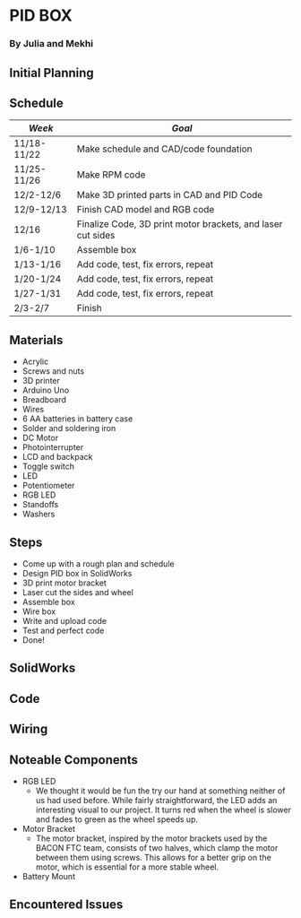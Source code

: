 # PID BOX
### By Julia and Mekhi

<General description of box with photos>
  
## Initial Planning
  
## Schedule
  

|   _Week_   |   _Goal_   |
|------------|------------|
| 11/18-11/22| Make schedule and CAD/code foundation |
| 11/25-11/26 | Make RPM code |
| 12/2-12/6 | Make 3D printed parts in CAD and PID Code|
| 12/9-12/13 | Finish CAD model and RGB code |
| 12/16 | Finalize Code, 3D print motor brackets, and laser cut sides |
| 1/6-1/10 | Assemble box |
| 1/13-1/16 | Add code, test, fix errors, repeat |
| 1/20-1/24 | Add code, test, fix errors, repeat |
| 1/27-1/31 | Add code, test, fix errors, repeat |
| 2/3-2/7 | Finish |

## Materials

* Acrylic
* Screws and nuts
* 3D printer
* Arduino Uno
* Breadboard
* Wires
* 6 AA batteries in battery case
* Solder and soldering iron
* DC Motor
* Photointerrupter
* LCD and backpack
* Toggle switch
* LED
* Potentiometer
* RGB LED
* Standoffs
* Washers


## Steps

* Come up with a rough plan and schedule 
* Design PID box in SolidWorks
* 3D print motor bracket
* Laser cut the sides and wheel
* Assemble box
* Wire box
* Write and upload code
* Test and perfect code
* Done!

  
## SolidWorks
  
## Code
  
## Wiring
  
## Noteable Components
* RGB LED
  * We thought it would be fun the try our hand at something neither of us had used before. While fairly straightforward, the LED adds an interesting visual to our project. It turns red when the wheel is slower and fades to green as the wheel speeds up. 
* Motor Bracket
  * The motor bracket, inspired by the motor brackets used by the BACON FTC team, consists of two halves, which clamp the motor between them using screws. This allows for a better grip on the motor, which is essential for a more stable wheel. 
* Battery Mount

## Encountered Issues
  
 
